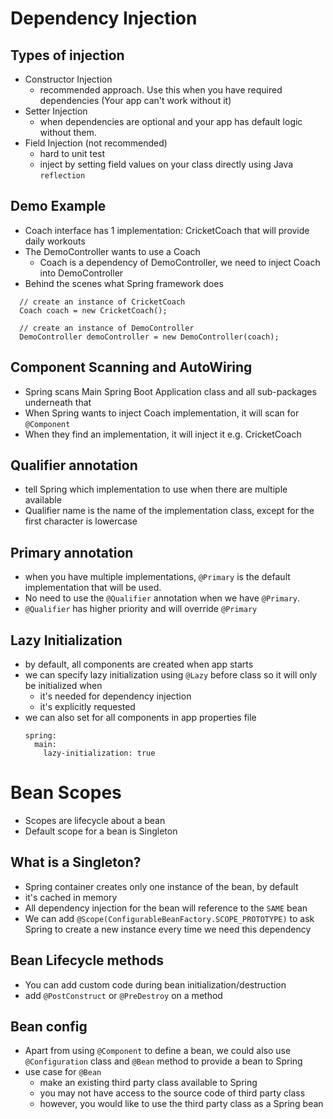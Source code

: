 # Dependency Injection

## Types of injection
- Constructor Injection
  - recommended approach. Use this when  you have required dependencies (Your app can't work without it)
- Setter Injection
  - when dependencies are optional and your app has default logic without them.
- Field Injection (not recommended)
  - hard to unit test
  - inject by setting field values on your class directly using Java `reflection`
  
## Demo Example
- Coach interface has 1 implementation: CricketCoach that will provide daily workouts
- The DemoController wants to use a Coach
  - Coach is a dependency of DemoController, we need to inject Coach into DemoController
- Behind the scenes what Spring framework does
```
  // create an instance of CricketCoach
  Coach coach = new CricketCoach(); 
  
  // create an instance of DemoController
  DemoController demoController = new DemoController(coach); 
```

## Component Scanning and AutoWiring
- Spring scans Main Spring Boot Application class and all sub-packages underneath that
- When Spring wants to inject Coach implementation, it will scan for `@Component`
- When they find an implementation, it will inject it e.g. CricketCoach

## Qualifier annotation
- tell Spring which implementation to use when there are multiple available
- Qualifier name is the name of the implementation class, except for the first character is lowercase

## Primary annotation
- when you have multiple implementations, `@Primary` is the default implementation that will be used.
- No need to use the `@Qualifier` annotation when we have `@Primary`.
- `@Qualifier` has higher priority and will override `@Primary`

## Lazy Initialization
- by default, all components are created when app starts
- we can specify lazy initialization using `@Lazy` before class so it will only be initialized when
  - it's needed for dependency injection
  - it's explicitly requested
- we can also set for all components in app properties file
  ```
  spring:
    main:
      lazy-initialization: true
  ```
  
# Bean Scopes
- Scopes are lifecycle about a bean
- Default scope for a bean is Singleton

## What is a Singleton?
- Spring container creates only one instance of the bean, by default
- it's cached in memory
- All dependency injection for the bean will reference to the `SAME` bean
- We can add `@Scope(ConfigurableBeanFactory.SCOPE_PROTOTYPE)` to ask Spring to create a new instance every time we need this dependency

## Bean Lifecycle methods
- You can add custom code during bean initialization/destruction
- add `@PostConstruct` or `@PreDestroy` on a method

## Bean config
- Apart from using `@Component` to define a bean, we could also use `@Configuration` class and `@Bean` method to provide a bean to Spring
- use case for `@Bean`
  - make an existing third party class available to Spring
  - you may not have access to the source code of third party class
  - however, you would like to use the third party class as a Spring bean
